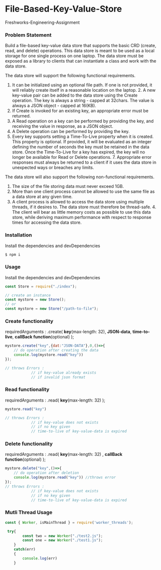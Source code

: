 # File-Based-Key-Value-Store
Freshworks-Engineering-Assignment

### Problem Statement

Build a file-based key-value data store that supports the basic CRD (create, read, and delete) operations. This data store is meant to be used as a local storage for one single process on one laptop. The data store must be exposed as a library to clients that can instantiate a class and work with the data store. 

The data store will support the following functional requirements. 

1. It can be initialized using an optional file path. If one is not provided, it will reliably create itself in a reasonable location on the laptop. 2. A new key-value pair can be added to the data store using the Create operation. The key is always a string - capped at 32chars. The value is always a JSON object - capped at 16(KB). 
3. If Create is invoked for an existing key, an appropriate error must be returned. 
4. A Read operation on a key can be performed by providing the key, and receiving the value in response, as a JSON object. 
5. A Delete operation can be performed by providing the key. 
6. Every key supports setting a Time-To-Live property when it is created. This property is optional. If provided, it will be evaluated as an integer defining the number of seconds the key must be retained in the data store. Once the Time-To-Live for a key has expired, the key will no longer be available for Read or Delete operations. 7. Appropriate error responses must always be returned to a client if it uses the data store in unexpected ways or breaches any limits. 

The data store will also support the following non-functional requirements. 

1. The size of the file storing data must never exceed 1GB. 
2. More than one client process cannot be allowed to use the same file as a data store at any given time. 
3. A client process is allowed to access the data store using multiple threads, if it desires to. The data store must therefore be thread-safe. 4. The client will bear as little memory costs as possible to use this data store, while deriving maximum performance with respect to response times for accessing the data store. 


### Installation


Install the dependencies and devDependencies
```sh
$ npm i
```
### Usage

Install the dependencies and devDependencies 

```js
const Store = require("./index");

// create an instance
const mystore = new Store();
// or 
const mystore = new Store("/path-to-file");

```

### Create functionality

requiredArguments :  .create( **key**(max-length: 32), **JSON-data**, **time-to-live**, **callBack function**(optional) );
```js
mystore.create("key",{dat:"JSON-DATA"},0,()=>{
    // do operation after creating the data
    console.log(mystore.read("key"))
});

// throws Errors :
            // if key-value already exists
            // if invalid json format

```

### Read functionality

requiredArguments :  .read( **key**(max-length: 32) );
```js
mystore.read("key") 

// throws Errors :
            // if key-value does not exists
            // if no key given
            // time-to-live of key-value-data is expired

```

### Delete functionality

requiredArguments :  .read( **key**(max-length: 32) , **callBack function**(optional) );
```js
mystore.delete("key",()=>{
    // do operation after deletion
    console.log(mystore.read("key")) //throws error
});
// throws Errors :
            // if key-value does not exists
            // if no key given
            // time-to-live of key-value-data is expired

```

### Mutli Thread Usage


```js
const { Worker, isMainThread } = require('worker_threads');

 try{
        const two = new Worker("./test2.js");
        const one = new Worker("./test1.js");
    }
    catch(err)
    {
        console.log(err)
    }
```
